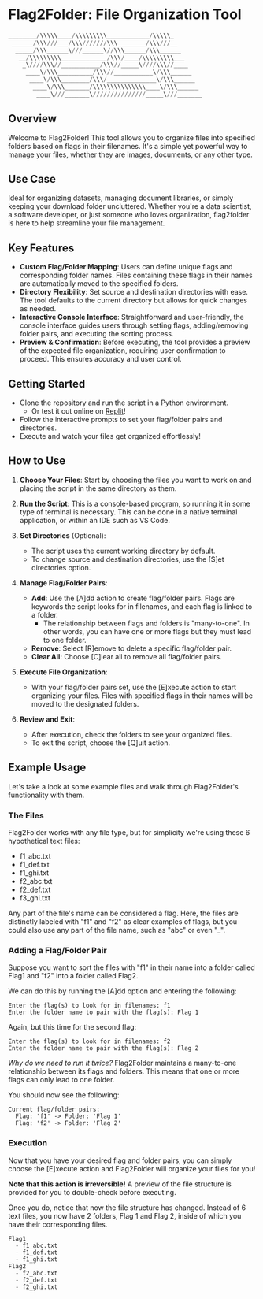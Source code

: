 # Flag2Folder: File Organization Tool

```py
________/\\\\\____/\\\\\\\\\____________/\\\\\_        
 ______/\\\///___/\\\///////\\\________/\\\///__       
  _____/\\\______\///______\//\\\______/\\\______      
   __/\\\\\\\\\_____________/\\\/____/\\\\\\\\\___     
    _\////\\\//___________/\\\//_____\////\\\//____    
     ____\/\\\__________/\\\//___________\/\\\______   
      ____\/\\\________/\\\/______________\/\\\______  
       ____\/\\\_______/\\\\\\\\\\\\\\\____\/\\\______ 
        ____\///_______\///////////////_____\///_______
```

## Overview
Welcome to Flag2Folder! This tool allows you to organize files into specified folders based on flags in their filenames. It's a simple yet powerful way to manage your files, whether they are images, documents, or any other type.

## Use Case

Ideal for organizing datasets, managing document libraries, or simply keeping your download folder uncluttered. Whether you're a data scientist, a software developer, or just someone who loves organization, flag2folder is here to help streamline your file management.

## Key Features

- **Custom Flag/Folder Mapping**: Users can define unique flags and corresponding folder names. Files containing these flags in their names are automatically moved to the specified folders.
- **Directory Flexibility**: Set source and destination directories with ease. The tool defaults to the current directory but allows for quick changes as needed.
- **Interactive Console Interface**: Straightforward and user-friendly, the console interface guides users through setting flags, adding/removing folder pairs, and executing the sorting process.
- **Preview & Confirmation**: Before executing, the tool provides a preview of the expected file organization, requiring user confirmation to proceed. This ensures accuracy and user control.

## Getting Started

- Clone the repository and run the script in a Python environment.
  - Or test it out online on [Replit](https://replit.com/@Normanb17/Flag2Folder-Example#main.py)!
- Follow the interactive prompts to set your flag/folder pairs and directories.
- Execute and watch your files get organized effortlessly!

## How to Use
1. **Choose Your Files**: Start by choosing the files you want to work on and placing the script in the same directory as them.

2. **Run the Script**: This is a console-based program, so running it in some type of terminal is necessary. This can be done in a native terminal application, or within an IDE such as VS Code.

3. **Set Directories** (Optional):
   - The script uses the current working directory by default.
   - To change source and destination directories, use the [S]et directories option.

4. **Manage Flag/Folder Pairs**:
   - **Add**: Use the [A]dd action to create flag/folder pairs. Flags are keywords the script looks for in filenames, and each flag is linked to a folder.
     - The relationship between flags and folders is "many-to-one". In other words, you can have one or more flags but they must lead to one folder.
   - **Remove**: Select [R]emove to delete a specific flag/folder pair.
   - **Clear All**: Choose [C]lear all to remove all flag/folder pairs.

5. **Execute File Organization**:
   - With your flag/folder pairs set, use the [E]xecute action to start organizing your files. Files with specified flags in their names will be moved to the designated folders.

6. **Review and Exit**:
   - After execution, check the folders to see your organized files.
   - To exit the script, choose the [Q]uit action.

## Example Usage
Let's take a look at some example files and walk through Flag2Folder's functionality with them.

### The Files
Flag2Folder works with any file type, but for simplicity we're using these 6 hypothetical text files:
  - f1_abc.txt
  - f1_def.txt
  - f1_ghi.txt
  - f2_abc.txt
  - f2_def.txt
  - f3_ghi.txt

Any part of the file's name can be considered a flag. Here, the files are distinctly labeled with "f1" and "f2" as clear examples of flags, but you could also use any part of the file name, such as "abc" or even "_".

### Adding a Flag/Folder Pair

Suppose you want to sort the files with "f1" in their name into a folder called Flag1 and "f2" into a folder called Flag2.

We can do this by running the [A]dd option and entering the following:
```
Enter the flag(s) to look for in filenames: f1
Enter the folder name to pair with the flag(s): Flag 1
```
Again, but this time for the second flag:
```
Enter the flag(s) to look for in filenames: f2
Enter the folder name to pair with the flag(s): Flag 2
```

_Why do we need to run it twice?_
Flag2Folder maintains a many-to-one relationship between its flags and folders. This means that one or more flags can only lead to one folder.

You should now see the following:
```
Current flag/folder pairs:
  Flag: 'f1' -> Folder: 'Flag 1'
  Flag: 'f2' -> Folder: 'Flag 2'
```

### Execution
Now that you have your desired flag and folder pairs, you can simply choose the [E]xecute action and Flag2Folder will organize your files for you!

**Note that this action is irreversible!**
A preview of the file structure is provided for you to double-check before executing.

Once you do, notice that now the file structure has changed. Instead of 6 text files, you now have 2 folders, Flag 1 and Flag 2, inside of which you have their corresponding files.

```
Flag1
  - f1_abc.txt
  - f1_def.txt
  - f1_ghi.txt
Flag2
  - f2_abc.txt
  - f2_def.txt
  - f2_ghi.txt
```
